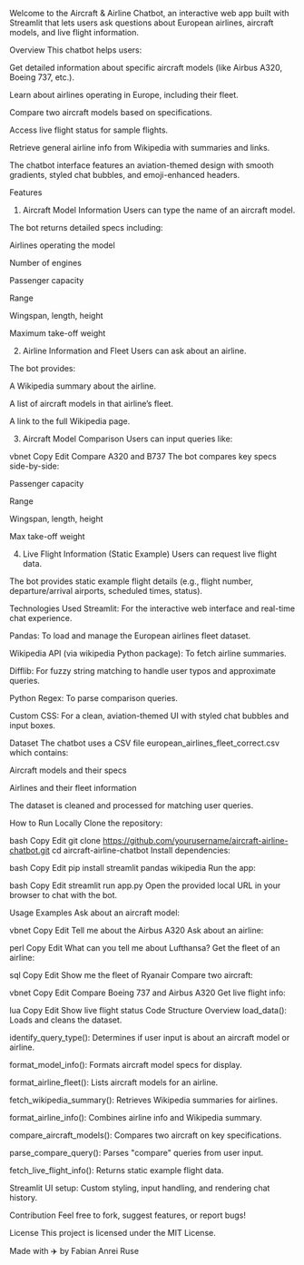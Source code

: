 
Welcome to the Aircraft & Airline Chatbot, an interactive web app built with Streamlit that lets users ask questions about European airlines, aircraft models, and live flight information.

Overview
This chatbot helps users:

Get detailed information about specific aircraft models (like Airbus A320, Boeing 737, etc.).

Learn about airlines operating in Europe, including their fleet.

Compare two aircraft models based on specifications.

Access live flight status for sample flights.

Retrieve general airline info from Wikipedia with summaries and links.

The chatbot interface features an aviation-themed design with smooth gradients, styled chat bubbles, and emoji-enhanced headers.

Features
1. Aircraft Model Information
Users can type the name of an aircraft model.

The bot returns detailed specs including:

Airlines operating the model

Number of engines

Passenger capacity

Range

Wingspan, length, height

Maximum take-off weight

2. Airline Information and Fleet
Users can ask about an airline.

The bot provides:

A Wikipedia summary about the airline.

A list of aircraft models in that airline’s fleet.

A link to the full Wikipedia page.

3. Aircraft Model Comparison
Users can input queries like:

vbnet
Copy
Edit
Compare A320 and B737
The bot compares key specs side-by-side:

Passenger capacity

Range

Wingspan, length, height

Max take-off weight

4. Live Flight Information (Static Example)
Users can request live flight data.

The bot provides static example flight details (e.g., flight number, departure/arrival airports, scheduled times, status).

Technologies Used
Streamlit: For the interactive web interface and real-time chat experience.

Pandas: To load and manage the European airlines fleet dataset.

Wikipedia API (via wikipedia Python package): To fetch airline summaries.

Difflib: For fuzzy string matching to handle user typos and approximate queries.

Python Regex: To parse comparison queries.

Custom CSS: For a clean, aviation-themed UI with styled chat bubbles and input boxes.

Dataset
The chatbot uses a CSV file european_airlines_fleet_correct.csv which contains:

Aircraft models and their specs

Airlines and their fleet information

The dataset is cleaned and processed for matching user queries.

How to Run Locally
Clone the repository:

bash
Copy
Edit
git clone https://github.com/yourusername/aircraft-airline-chatbot.git
cd aircraft-airline-chatbot
Install dependencies:

bash
Copy
Edit
pip install streamlit pandas wikipedia
Run the app:

bash
Copy
Edit
streamlit run app.py
Open the provided local URL in your browser to chat with the bot.

Usage Examples
Ask about an aircraft model:

vbnet
Copy
Edit
Tell me about the Airbus A320
Ask about an airline:

perl
Copy
Edit
What can you tell me about Lufthansa?
Get the fleet of an airline:

sql
Copy
Edit
Show me the fleet of Ryanair
Compare two aircraft:

vbnet
Copy
Edit
Compare Boeing 737 and Airbus A320
Get live flight info:

lua
Copy
Edit
Show live flight status
Code Structure Overview
load_data(): Loads and cleans the dataset.

identify_query_type(): Determines if user input is about an aircraft model or airline.

format_model_info(): Formats aircraft model specs for display.

format_airline_fleet(): Lists aircraft models for an airline.

fetch_wikipedia_summary(): Retrieves Wikipedia summaries for airlines.

format_airline_info(): Combines airline info and Wikipedia summary.

compare_aircraft_models(): Compares two aircraft on key specifications.

parse_compare_query(): Parses "compare" queries from user input.

fetch_live_flight_info(): Returns static example flight data.

Streamlit UI setup: Custom styling, input handling, and rendering chat history.

Contribution
Feel free to fork, suggest features, or report bugs!

License
This project is licensed under the MIT License.

Made with ✈️ by Fabian Anrei Ruse 
